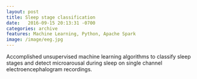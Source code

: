 ```yaml
---
layout: post
title: Sleep stage classification
date:   2016-09-15 20:13:31 -0700
categories: archive
features: Machine Learning, Python, Apache Spark
image: /image/eeg.jpg
---
```

Accomplished unsupervised machine learning algorithms to classify sleep stages and detect microarousal during sleep on single channel electroencephalogram recordings.

